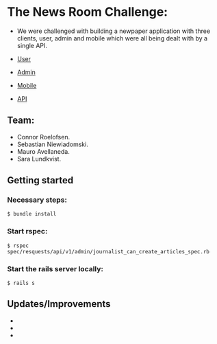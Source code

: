 # The News Room Challenge:

- We were challenged with building a newpaper application with three clients, user, admin and mobile which were all being dealt with by a single API.

- [User](https://github.com/grconnor/client_user_el_gaucho_nyheter)
- [Admin](https://github.com/grconnor/client_admin_el_gaucho_nyheter)
- [Mobile](https://github.com/grconnor/mobile_el_gaucho_nyheter)
- [API](https://github.com/grconnor/api_el_gaucho_nyheter)

## Team:

- Connor Roelofsen.
- Sebastian Niewiadomski.
- Mauro Avellaneda.
- Sara Lundkvist.


## Getting started
### Necessary steps:

```
$ bundle install
```

### Start rspec:

```
$ rspec spec/resquests/api/v1/admin/journalist_can_create_articles_spec.rb
```

### Start the rails server locally:

```
$ rails s
```

## Updates/Improvements

- 
- 
- 
